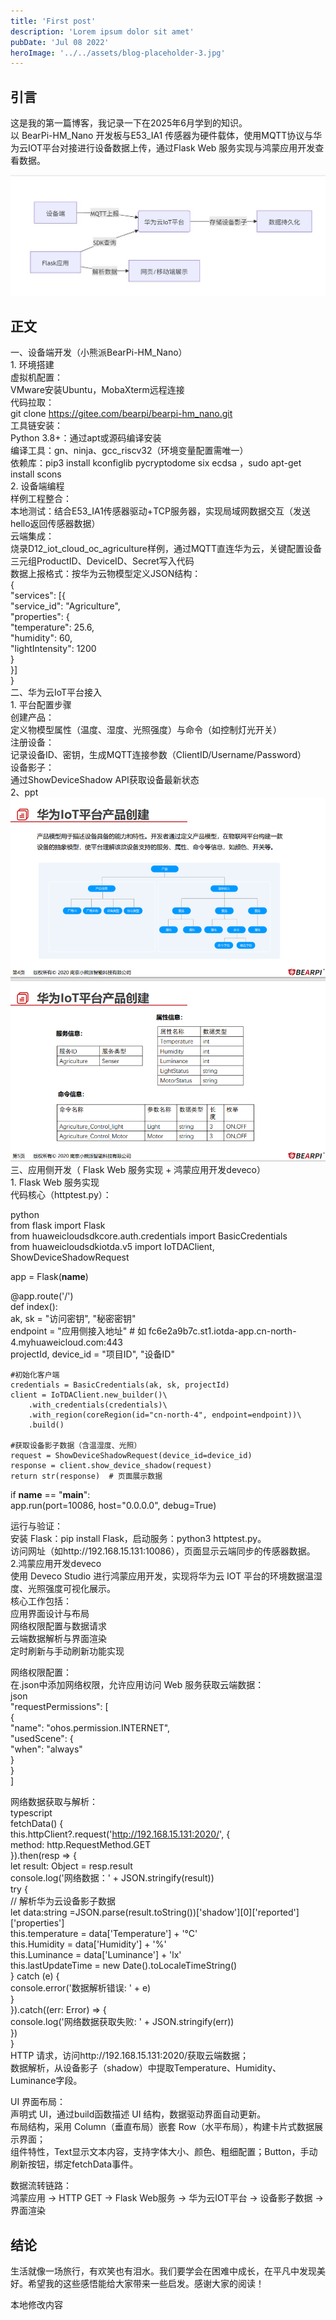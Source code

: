 ```yaml
---
title: 'First post'
description: 'Lorem ipsum dolor sit amet'
pubDate: 'Jul 08 2022'
heroImage: '../../assets/blog-placeholder-3.jpg'
---
```


## 引言  
这是我的第一篇博客，我记录一下在2025年6月学到的知识。  
以 BearPi-HM_Nano 开发板与E53_IA1 传感器为硬件载体，使用MQTT协议与华为云IOT平台对接进行设备数据上传，通过Flask Web 服务实现与鸿蒙应用开发查看数据。  

![开发流程](../../assets/开发流程.png "开发流程")  

## 正文  
一、设备端开发（小熊派BearPi-HM_Nano）  
​​1. 环境搭建​​  
​​虚拟机配置​​：  
VMware安装Ubuntu，MobaXterm远程连接  
代码拉取：  
git clone https://gitee.com/bearpi/bearpi-hm_nano.git  
​​工具链安装​​：  
Python 3.8+：通过apt或源码编译安装   
编译工具：gn、ninja、gcc_riscv32（环境变量配置需唯一）  
依赖库：pip3 install kconfiglib pycryptodome six ecdsa  ，sudo apt-get install scons    
​​2. 设备端编程​​  
​​样例工程整合​​：  
​​本地测试​​：结合E53_IA1传感器驱动+TCP服务器，实现局域网数据交互（发送hello返回传感器数据）  
​​云端集成​​：  
烧录D12_iot_cloud_oc_agriculture样例，通过MQTT直连华为云，​关键配置​​​设备三元组​​ProductID、DeviceID、Secret写入代码  
​​数据上报格式​​：按华为云物模型定义JSON结构：  
{  
  "services": [{  
    "service_id": "Agriculture",  
    "properties": {  
      "temperature": 25.6,  
      "humidity": 60,  
      "lightIntensity": 1200  
    }  
  }]  
}  
​​二、华为云IoT​​平台接入  
​​1. 平台配置步骤​​  
​​创建产品​​：  
定义物模型属性（温度、湿度、光照强度）与命令（如控制灯光开关）  
​​注册设备​​：  
记录设备ID、密钥，生成MQTT连接参数（ClientID/Username/Password）  
​​设备影子​​：  
通过ShowDeviceShadow API获取设备最新状态  
2、ppt  
![华为iot产品与设备](../../assets/华为iot产品与设备.png "华为iot产品与设备")  
​​三、应用侧开发（ Flask Web 服务实现 + 鸿蒙应用开发deveco）​​  
​​1.  Flask Web 服务实现  
​代码核心（httptest.py）：  

python  
from flask import Flask  
from huaweicloudsdkcore.auth.credentials import BasicCredentials  
from huaweicloudsdkiotda.v5 import IoTDAClient, ShowDeviceShadowRequest  
  
app = Flask(__name__)  
  
@app.route('/')  
def index():  
    ak, sk = "访问密钥", "秘密密钥"  
    endpoint = "应用侧接入地址"  # 如 fc6e2a9b7c.st1.iotda-app.cn-north-4.myhuaweicloud.com:443  
    projectId, device_id = "项目ID", "设备ID"  
      
    #初始化客户端  
    credentials = BasicCredentials(ak, sk, projectId)  
    client = IoTDAClient.new_builder()\  
        .with_credentials(credentials)\  
        .with_region(coreRegion(id="cn-north-4", endpoint=endpoint))\  
        .build()  
      
    #获取设备影子数据（含温湿度、光照）  
    request = ShowDeviceShadowRequest(device_id=device_id)  
    response = client.show_device_shadow(request)  
    return str(response)  # 页面展示数据   
  
if __name__ == "__main__":  
    app.run(port=10086, host="0.0.0.0", debug=True)  
  
运行与验证：  
安装 Flask：pip install Flask，启动服务：python3 httptest.py。  
访问网址（如http://192.168.15.131:10086），页面显示云端同步的传感器数据。  
2.鸿蒙应用开发deveco  
使用 Deveco Studio 进行鸿蒙应用开发，实现将华为云 IOT 平台的环境数据温湿度、光照强度可视化展示。  
核心工作包括：  
应用界面设计与布局  
网络权限配置与数据请求  
云端数据解析与界面渲染  
定时刷新与手动刷新功能实现  
  
网络权限配置：  
在.json中添加网络权限，允许应用访问 Web 服务获取云端数据：  
json  
"requestPermissions": [  
  {  
    "name": "ohos.permission.INTERNET",  
    "usedScene": {  
      "when": "always"  
    }  
  }  
]  
  
网络数据获取与解析：  
typescript  
fetchData() {  
  this.httpClient?.request('http://192.168.15.131:2020/', {  
    method: http.RequestMethod.GET  
  }).then(resp => {  
    let result: Object = resp.result  
    console.log('网络数据：' + JSON.stringify(result))  
    try {  
      // 解析华为云设备影子数据  
      let data:string =JSON.parse(result.toString())['shadow'][0]['reported']['properties']  
      this.temperature = data['Temperature'] + '°C'  
      this.Humidity = data['Humidity'] + '%'  
      this.Luminance = data['Luminance'] + 'lx'  
      this.lastUpdateTime = new Date().toLocaleTimeString()  
    } catch (e) {  
      console.error('数据解析错误: ' + e)  
    }  
  }).catch((err: Error) => {  
    console.log('网络数据获取失败: ' + JSON.stringify(err))  
  })  
}  
HTTP 请求，访问http://192.168.15.131:2020/获取云端数据；  
数据解析，从设备影子（shadow）中提取Temperature、Humidity、Luminance字段。  
  
UI 界面布局：  
声明式 UI，通过build函数描述 UI 结构，数据驱动界面自动更新。  
布局结构，采用 Column（垂直布局）嵌套 Row（水平布局），构建卡片式数据展示界面；    
组件特性，Text显示文本内容，支持字体大小、颜色、粗细配置；Button，手动刷新按钮，绑定fetchData事件。  
  
数据流转链路：  
鸿蒙应用 → HTTP GET → Flask Web服务 → 华为云IOT平台 → 设备影子数据 → 界面渲染  
  
## 结论  
生活就像一场旅行，有欢笑也有泪水。我们要学会在困难中成长，在平凡中发现美好。希望我的这些感悟能给大家带来一些启发。感谢大家的阅读！  
  
本地修改内容 
